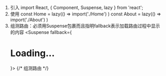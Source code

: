 1. 引入
import React, { Component, Suspense, lazy } from 'react';
2. 使用
const Home = lazy(() => import('./Home') )
const About = lazy(() => import('./About') )
3. 组测路由：必须用Suspense包裹而且指明fallback表示加载路由过程中显示的内容
<Suspense fallback={<h1>Loading...</h1>}>
    {/* 组测路由 */}
    <Route path="/about" component={About} />
    <Route path="/Home" component={Home} />
</Suspense>
